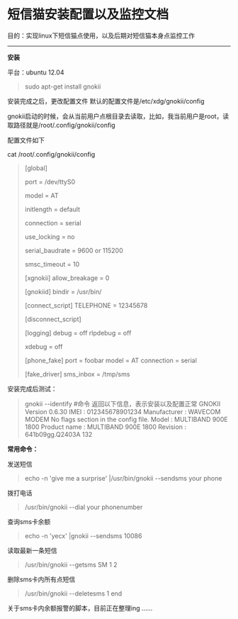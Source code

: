 短信猫安装配置以及监控文档
=====================


目的：实现linux下短信猫点使用，以及后期对短信猫本身点监控工作

----------
**安装**

平台：ubuntu 12.04

> sudo apt-get install gnokii

安装完成之后，更改配置文件
默认的配置文件是/etc/xdg/gnokii/config

gnokii启动的时候，会从当前用户点根目录去读取，比如，我当前用户是root，读取路径就是/root/.config/gnokii/config

配置文件如下 

cat /root/.config/gnokii/config 
>[global]
>
>port = /dev/ttyS0
>
>model = AT
>
>initlength = default
>
>connection = serial
>
>use_locking = no
>
>serial_baudrate = 9600 or 115200
>
>smsc_timeout = 10
> 
> [xgnokii] allow_breakage = 0
> 
> [gnokiid] bindir = /usr/bin/
> 
> [connect_script] TELEPHONE = 12345678
> 
> [disconnect_script]
> 
> [logging] debug = off rlpdebug = off
> 
> xdebug = off
> 
> [phone_fake] port = foobar model = AT connection = serial
> 
> [fake_driver] sms_inbox = /tmp/sms

安装完成后测试：

> gnokii --identify                       #命令
返回以下信息，表示安装以及配置正常
GNOKII Version 0.6.30
IMEI         : 012345678901234
Manufacturer : WAVECOM MODEM
No flags section in the config file.
Model        : MULTIBAND  900E  1800 
Product name : MULTIBAND  900E  1800 
Revision     : 641b09gg.Q2403A 132

**常用命令：**

发送短信
> echo -n 'give me a surprise' |/usr/bin/gnokii --sendsms your phone

拨打电话

> /usr/bin/gnokii --dial your phonenumber

查询sms卡余额

> echo -n 'yecx' |gnokii --sendsms 10086

读取最新一条短信

> /usr/bin/gnokii --getsms SM 1 2 

删除sms卡内所有点短信

> /usr/bin/gnokii --deletesms 1 end

关于sms卡内余额报警的脚本，目前正在整理ing ......

